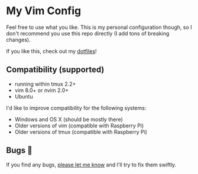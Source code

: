 # My Vim Config

Feel free to use what you like. This is my personal configuration though, so I
don't recommend you use this repo directly (I add tons of breaking changes).

If you like this, check out my [dotfiles](https://github.com/nfischer/dotfiles)!

## Compatibility (supported)

 - running within tmux 2.2+
 - vim 8.0+ or nvim 2.0+
 - Ubuntu

I'd like to improve compatibility for the following systems:

 - Windows and OS X (should be mostly there)
 - Older versions of vim (compatible with Raspberry Pi)
 - Older versions of tmux (compatible with Raspberry Pi)

## Bugs :bug:

If you find any bugs, [please let me
know](https://github.com/nfischer/vimfiles/issues/new) and I'll try to fix them
swiftly.
